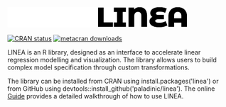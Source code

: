 <img src="https://raw.githubusercontent.com/paladinic/data/main/LINEA.svg" width="200px"/>
<img src="https://raw.githubusercontent.com/paladinic/data/main/LINEA_black.svg" width="200px"/>

<!-- badges: start -->
[![CRAN status](https://www.r-pkg.org/badges/version/linea)](https://CRAN.R-project.org/package=linea)
[![metacran downloads](https://cranlogs.r-pkg.org/badges/linea)](https://cran.r-project.org/package=linea)
<!-- badges: end -->

LINEA is an R library, designed as an interface to accelerate linear regression modelling and visualization. The library allows users to build complex model specification through custom transformations.

The library can be installed from CRAN using install.packages('linea') or from GitHub using devtools::install_github('paladinic/linea'). The online [Guide](https://www.linea-r.org) provides a detailed walkthrough of how to use LINEA.
